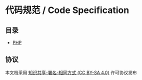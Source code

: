 # 代码规范 / Code Specification

## 目录

- [PHP](./PHP.md "PHP Code Specification")

## 协议

本文档采用 [知识共享-署名-相同方式 (CC BY-SA 4.0)](https://creativecommons.org/licenses/by-sa/4.0/ "Creative Commons Attribution Share Alike 4.0 International") 许可协议发布